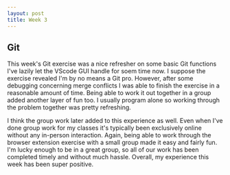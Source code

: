 ```yaml
---
layout: post
title: Week 3
---
```


## Git

This week's Git exercise was a nice refresher on some basic Git functions I've lazily let the VScode GUI handle for soem time now. I suppose the exercise revealed I'm by no means a Git pro. However, after some debugging concerning merge conflicts I was able to finish the exercise in a reasonable amount of time. Being able to work it out together in a group added another layer of fun too. I usually program alone so working through the problem together was pretty refreshing. 

I think the group work later added to this experience as well. Even when I've done group work for my classes it's typically been exclusively online without any in-person interaction. Again, being able to work through the browser extension exercise with a small group made it easy and fairly fun. I'm lucky enough to be in a great group, so all of our work has been completed timely and without much hassle. Overall, my experience this week has been super positive.